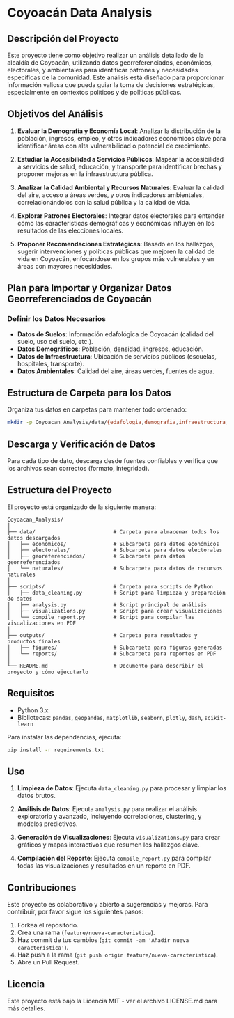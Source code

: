# Coyoacán Data Analysis

## Descripción del Proyecto

Este proyecto tiene como objetivo realizar un análisis detallado de la alcaldía de Coyoacán, utilizando datos georreferenciados, económicos, electorales, y ambientales para identificar patrones y necesidades específicas de la comunidad. Este análisis está diseñado para proporcionar información valiosa que pueda guiar la toma de decisiones estratégicas, especialmente en contextos políticos y de políticas públicas.

## Objetivos del Análisis

1. **Evaluar la Demografía y Economía Local**: Analizar la distribución de la población, ingresos, empleo, y otros indicadores económicos clave para identificar áreas con alta vulnerabilidad o potencial de crecimiento.

2. **Estudiar la Accesibilidad a Servicios Públicos**: Mapear la accesibilidad a servicios de salud, educación, y transporte para identificar brechas y proponer mejoras en la infraestructura pública.

3. **Analizar la Calidad Ambiental y Recursos Naturales**: Evaluar la calidad del aire, acceso a áreas verdes, y otros indicadores ambientales, correlacionándolos con la salud pública y la calidad de vida.

4. **Explorar Patrones Electorales**: Integrar datos electorales para entender cómo las características demográficas y económicas influyen en los resultados de las elecciones locales.

5. **Proponer Recomendaciones Estratégicas**: Basado en los hallazgos, sugerir intervenciones y políticas públicas que mejoren la calidad de vida en Coyoacán, enfocándose en los grupos más vulnerables y en áreas con mayores necesidades.


## Plan para Importar y Organizar Datos Georreferenciados de Coyoacán

### Definir los Datos Necesarios

- **Datos de Suelos**: Información edafológica de Coyoacán (calidad del suelo, uso del suelo, etc.).
- **Datos Demográficos**: Población, densidad, ingresos, educación.
- **Datos de Infraestructura**: Ubicación de servicios públicos (escuelas, hospitales, transporte).
- **Datos Ambientales**: Calidad del aire, áreas verdes, fuentes de agua.

## Estructura de Carpeta para los Datos

Organiza tus datos en carpetas para mantener todo ordenado:

```bash
mkdir -p Coyoacan_Analysis/data/{edafologia,demografia,infraestructura,ambientales}
```

## Descarga y Verificación de Datos

Para cada tipo de dato, descarga desde fuentes confiables y verifica que los archivos sean correctos (formato, integridad).

## Estructura del Proyecto

El proyecto está organizado de la siguiente manera:

```
Coyoacan_Analysis/
│
├── data/                         # Carpeta para almacenar todos los datos descargados
│   ├── economicos/               # Subcarpeta para datos económicos
│   ├── electorales/              # Subcarpeta para datos electorales
│   ├── georeferenciados/         # Subcarpeta para datos georreferenciados
│   └── naturales/                # Subcarpeta para datos de recursos naturales
│
├── scripts/                      # Carpeta para scripts de Python
│   ├── data_cleaning.py          # Script para limpieza y preparación de datos
│   ├── analysis.py               # Script principal de análisis
│   ├── visualizations.py         # Script para crear visualizaciones
│   └── compile_report.py         # Script para compilar las visualizaciones en PDF
│
├── outputs/                      # Carpeta para resultados y productos finales
│   ├── figures/                  # Subcarpeta para figuras generadas
│   └── reports/                  # Subcarpeta para reportes en PDF
│
└── README.md                     # Documento para describir el proyecto y cómo ejecutarlo
```

## Requisitos

- Python 3.x
- Bibliotecas: `pandas`, `geopandas`, `matplotlib`, `seaborn`, `plotly`, `dash`, `scikit-learn`

Para instalar las dependencias, ejecuta:

```bash
pip install -r requirements.txt
```

## Uso

1. **Limpieza de Datos**: Ejecuta `data_cleaning.py` para procesar y limpiar los datos brutos.

2. **Análisis de Datos**: Ejecuta `analysis.py` para realizar el análisis exploratorio y avanzado, incluyendo correlaciones, clustering, y modelos predictivos.

3. **Generación de Visualizaciones**: Ejecuta `visualizations.py` para crear gráficos y mapas interactivos que resumen los hallazgos clave.

4. **Compilación del Reporte**: Ejecuta `compile_report.py` para compilar todas las visualizaciones y resultados en un reporte en PDF.

## Contribuciones

Este proyecto es colaborativo y abierto a sugerencias y mejoras. Para contribuir, por favor sigue los siguientes pasos:

1. Forkea el repositorio.
2. Crea una rama (`feature/nueva-caracteristica`).
3. Haz commit de tus cambios (`git commit -am 'Añadir nueva característica'`).
4. Haz push a la rama (`git push origin feature/nueva-caracteristica`).
5. Abre un Pull Request.

## Licencia

Este proyecto está bajo la Licencia MIT - ver el archivo LICENSE.md para más detalles.
